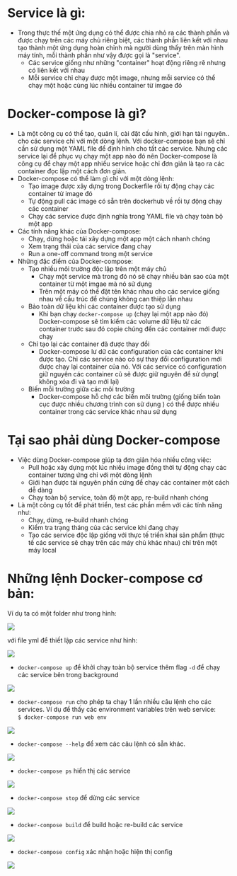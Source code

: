 # Service là gì:
- Trong thực thế một ứng dụng có thể được chia nhỏ ra các thành phần và được chạy trên các máy chủ riêng biệt, các thành phần liên kết với nhau tạo thành một ứng dụng hoàn chỉnh mà người dùng thấy trên màn hình máy tính, mỗi thành phần như vậy được gọi là "service". 
  - Các service giống như những "container" hoạt động riêng rẽ nhưng có liên kết với nhau
  - Mỗi service chỉ chạy được một image, nhưng mỗi service có thể chạy một hoặc cùng lúc nhiều container từ imgae đó

# Docker-compose là gì?

* Là một công cụ có thể tạo, quản lí, cài đặt cấu hình, giới hạn tài nguyên.. cho các service chỉ với một dòng lệnh. Với docker-compose bạn sẽ chỉ cần sử dụng một YAML file để  định hình cho tất các service. Nhưng các service lại để phục vụ chạy một app nào đó nên Docker-compose là công cụ để chạy một app nhiều service hoặc chỉ đơn giản là tạo ra các container đọc lập một cách đơn giản.
* Docker-compose có thể làm gì chỉ với một dòng lệnh:
  - Tạo image được xây dựng trong Dockerfile rồi tự động chạy các container từ image đó
  - Tự động pull các image có sẵn trên dockerhub về rồi tự động chạy các container
  - Chạy các service được định nghĩa trong YAML file và chạy toàn bộ một app
* Các tính năng khác của Docker-compose:
  - Chạy, dừng hoặc tái xây dựng một app một cách nhanh chóng 
  - Xem trạng thái của các service đang chạy
  - Run a one-off command trong một service
* Những đặc điểm của Docker-compose: 
  - Tạo nhiều môi trường độc lập trên một máy chủ
    - Chạy một service mà trong đó nó sẽ chạy nhiều bản sao của một container từ một imgae mà nó sử dụng
    - Trên một máy có thể đặt tên khác nhau cho các service giống nhau về cấu trúc để chúng không can thiệp lẫn nhau
  - Bảo toàn dữ liệu khi các container được tạo sử dụng 
    - Khi bạn chạy `docker-compose up` (chạy lại một app nào đó) Docker-compose sẽ tìm kiếm các volume  dữ liệu từ các container trước sau đó copie chúng đến các container mới được chạy
  - Chỉ tạo lại các container đã được thay đổi
    - Docker-compose lư dữ các configuration của các container khi được tạo. Chỉ các service nào có sự thay đổi configuration mới được chạy lại container của nó. Với các service có configuration giữ nguyên các container cũ sẽ được giữ nguyên để sử dụng( không xóa đi và tạo mới lại)
  - Biến mỗi trường giữa các môi trường
    - Docker-compose hỗ chợ các biến môi trường (giống biến toàn cục được nhiều chương trình con sử dụng ) có thể được nhiều container trong các service khác nhau sử dụng

# Tại sao phải dùng Docker-compose 
* Việc dùng Docker-compose giúp ta đơn giản hóa nhiều công việc:
  * Pull hoặc xây dựng một lúc nhiều image đồng thời tự động chạy các container tương ứng chỉ với một dòng lệnh
  * Giới hạn được tài nguyên phần cứng để chạy các container một cách dễ dàng
  * Chạy toàn bộ service, toàn độ một app, re-build nhanh chóng
* Là một công cụ tốt để phát triển, test các phần mềm với các tính năng như:
  * Chạy, dừng, re-build nhanh chóng
  * Kiểm tra trạng tháng của các service khi đang chạy
  * Tạo các service độc lập giống với thực tế triển khai sản phẩm (thực tế các service sẽ chạy trên các máy chủ khác nhau) chỉ trên một máy local

# Những lệnh Docker-compose cơ bản:

Ví dụ ta có một folder như trong hình:

<img src = "https://i.imgur.com/XMcpvsv.png">

với file yml để thiết lập các service như hình: 

<img src = "https://i.imgur.com/Yqr87t0.png">


* `docker-compose up` để khởi chạy toàn bộ service thêm flag `-d` để chạy các service bên trong background

<img src = "https://i.imgur.com/pFol6LX.png">    

* `docker-compose run` cho phép ta chạy 1 lần nhiều câu lệnh cho các services. Ví dụ để thấy các environment variables trên web service:  
`$ docker-compose run web env`

<img src = "https://i.imgur.com/rRwL2bb.png">

* `docker-compose --help` để xem các câu lệnh có sẵn khác.

<img src = "https://i.imgur.com/TezAZDC.png">

* `docker-compose ps` hiển thị các service 

<img src = "https://i.imgur.com/7LrOJ4s.png">

* `docker-compose stop` để dừng các service

<img src = "https://i.imgur.com/Car1Cdz.png">

* `docker-compose build` để build hoặc re-build các service 

<img src = "https://i.imgur.com/PTX3ESo.png">

* `docker-compose config` xác nhận hoặc hiện thị config

<img src = "https://i.imgur.com/vXkS3t6.png">




  


    
    

 



